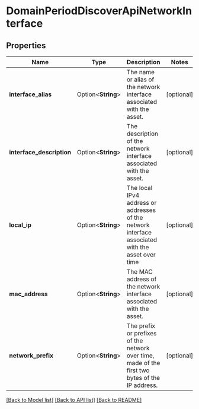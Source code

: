 # DomainPeriodDiscoverApiNetworkInterface

## Properties

Name | Type | Description | Notes
------------ | ------------- | ------------- | -------------
**interface_alias** | Option<**String**> | The name or alias of the network interface associated with the asset. | [optional]
**interface_description** | Option<**String**> | The description of the network interface associated with the asset. | [optional]
**local_ip** | Option<**String**> | The local IPv4 address or addresses of the network interface associated with the asset over time | [optional]
**mac_address** | Option<**String**> | The MAC address of the network interface associated with the asset. | [optional]
**network_prefix** | Option<**String**> | The prefix or prefixes of the network over time, made of the first two bytes of the IP address. | [optional]

[[Back to Model list]](../README.md#documentation-for-models) [[Back to API list]](../README.md#documentation-for-api-endpoints) [[Back to README]](../README.md)
